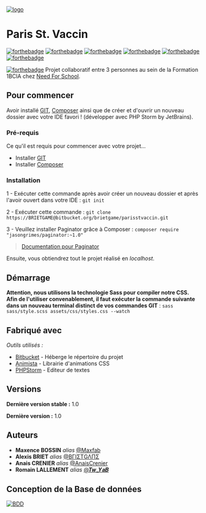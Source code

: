 [![logo](http://image.noelshack.com/fichiers/2021/47/5/1637917820-logo-3.png)]()
# Paris St. Vaccin
[![forthebadge](https://img.shields.io/badge/Bitbucket-330F63?style=for-the-badge&logo=bitbucket&logoColor=white)](https://bitbucket.org/brietgame/parisstvaccin/src/master/)
[![forthebadge](https://img.shields.io/badge/HTML5-E34F26?style=for-the-badge&logo=html5&logoColor=white)](https://developer.mozilla.org/fr/docs/Web/HTML)
[![forthebadge](https://img.shields.io/badge/CSS3-1572B6?style=for-the-badge&logo=css3&logoColor=white)](https://developer.mozilla.org/fr/docs/Web/CSS)
[![forthebadge](https://img.shields.io/badge/Sass-CC6699?style=for-the-badge&logo=sass&logoColor=white)](https://sass-lang.com)
[![forthebadge](https://img.shields.io/badge/PHP-777BB4?style=for-the-badge&logo=php&logoColor=white)](php.net)
[![forthebadge](https://img.shields.io/badge/Bootstrap-563D7C?style=for-the-badge&logo=bootstrap&logoColor=white)](https://getbootstrap.com)

[![forthebadge](http://image.noelshack.com/fichiers/2021/47/1/1637591559-nfs.png)](https://www.needfor-school.com)
Projet collaboratif entre 3 personnes au sein de la Formation 1BCIA chez [Need For School](https://www.needfor-school.com).


## Pour commencer

Avoir installé [GIT](https://git-scm.com), [Composer](https://getcomposer.org) ainsi que de créer et d'ouvrir un nouveau dossier avec votre IDE favori ! (développer avec PHP Storm by JetBrains).

### Pré-requis

Ce qu'il est requis pour commencer avec votre projet...

- Installer [GIT](https://git-scm.com)
- Installer [Composer](https://getcomposer.org)


### Installation

1 - Exécuter cette commande après avoir créer un nouveau dossier et après l'avoir ouvert dans votre IDE : ``git init``

2 - Exécuter cette commande : ``git clone https://BRIETGAME@bitbucket.org/brietgame/parisstvaccin.git ``

3 - Veuillez installer Paginator grâce à Composer : ``composer require "jasongrimes/paginator:~1.0"``
> [Documentation pour Paginator](https://packagist.org/packages/jasongrimes/paginator)

Ensuite, vous obtiendrez tout le projet réalisé en *localhost*.


## Démarrage

**Attention, nous utilisons la technologie Sass pour compiler notre CSS. Afin de l'utiliser convenablement, il faut exécuter la commande suivante dans un nouveau terminal distinct de vos commandes GIT** : ``sass sass/style.scss assets/css/styles.css --watch``

## Fabriqué avec


_Outils utilisés :_
* [Bitbucket](https://bitbucket.org/) - Héberge le répertoire du projet
* [Animista](https://animista.net) - Librairie d'animations CSS
* [PHPStorm](https://www.jetbrains.com/fr-fr/phpstorm/) - Editeur de textes

## Versions

**Dernière version stable :** 1.0

**Dernière version :** 1.0

## Auteurs
* **Maxence BOSSIN** _alias_ [@Maxfab](#)
* **Alexis BRIET** _alias_ [@BΓΙΣΤGΛΠΣ](https://twitter.com/BRIETGAME)
* **Anais CRENIER** _alias_ [@AnaisCrenier](#)
* **Romain LALLEMENT** _alias_ [@𝑻𝒘_𝒀𝒂𝑩](#)

## Conception de la Base de données
[![BDD](http://image.noelshack.com/fichiers/2021/47/5/1637915907-conception-bdd.png)]()
